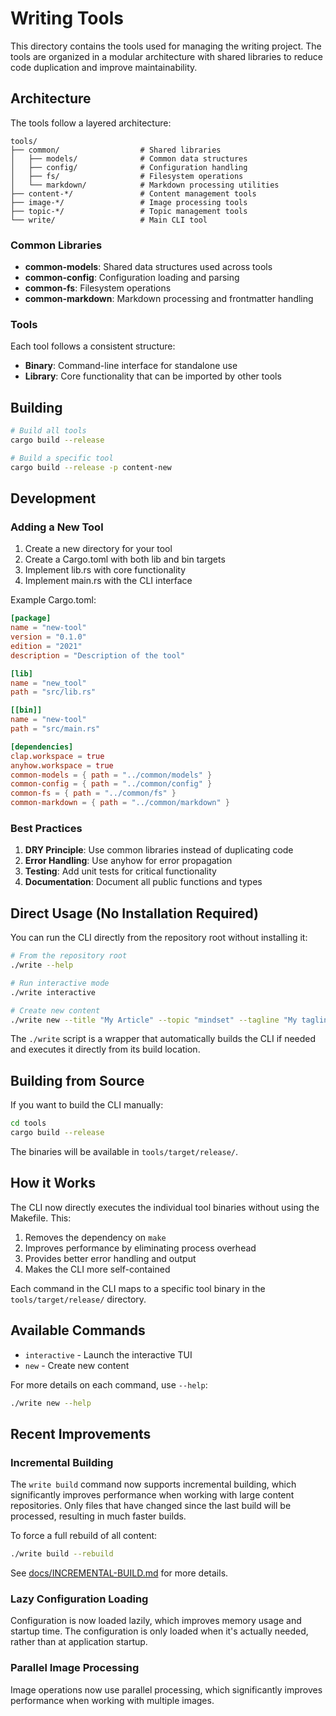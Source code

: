 # Writing Tools

This directory contains the tools used for managing the writing project. The tools are organized in a modular architecture with shared libraries to reduce code duplication and improve maintainability.

## Architecture

The tools follow a layered architecture:

```
tools/
├── common/                  # Shared libraries
│   ├── models/              # Common data structures
│   ├── config/              # Configuration handling
│   ├── fs/                  # Filesystem operations
│   └── markdown/            # Markdown processing utilities
├── content-*/               # Content management tools
├── image-*/                 # Image processing tools
├── topic-*/                 # Topic management tools
└── write/                   # Main CLI tool
```

### Common Libraries

- **common-models**: Shared data structures used across tools
- **common-config**: Configuration loading and parsing
- **common-fs**: Filesystem operations
- **common-markdown**: Markdown processing and frontmatter handling

### Tools

Each tool follows a consistent structure:

- **Binary**: Command-line interface for standalone use
- **Library**: Core functionality that can be imported by other tools

## Building

```bash
# Build all tools
cargo build --release

# Build a specific tool
cargo build --release -p content-new
```

## Development

### Adding a New Tool

1. Create a new directory for your tool
2. Create a Cargo.toml with both lib and bin targets
3. Implement lib.rs with core functionality
4. Implement main.rs with the CLI interface

Example Cargo.toml:

```toml
[package]
name = "new-tool"
version = "0.1.0"
edition = "2021"
description = "Description of the tool"

[lib]
name = "new_tool"
path = "src/lib.rs"

[[bin]]
name = "new-tool"
path = "src/main.rs"

[dependencies]
clap.workspace = true
anyhow.workspace = true
common-models = { path = "../common/models" }
common-config = { path = "../common/config" }
common-fs = { path = "../common/fs" }
common-markdown = { path = "../common/markdown" }
```

### Best Practices

1. **DRY Principle**: Use common libraries instead of duplicating code
2. **Error Handling**: Use anyhow for error propagation
3. **Testing**: Add unit tests for critical functionality
4. **Documentation**: Document all public functions and types

## Direct Usage (No Installation Required)

You can run the CLI directly from the repository root without installing it:

```bash
# From the repository root
./write --help

# Run interactive mode
./write interactive

# Create new content
./write new --title "My Article" --topic "mindset" --tagline "My tagline" --tags "tag1,tag2" --content-type "article"
```

The `./write` script is a wrapper that automatically builds the CLI if needed and executes it directly from its build location.

## Building from Source

If you want to build the CLI manually:

```bash
cd tools
cargo build --release
```

The binaries will be available in `tools/target/release/`.

## How it Works

The CLI now directly executes the individual tool binaries without using the Makefile. This:

1. Removes the dependency on `make`
2. Improves performance by eliminating process overhead
3. Provides better error handling and output
4. Makes the CLI more self-contained

Each command in the CLI maps to a specific tool binary in the `tools/target/release/` directory.

## Available Commands

- `interactive` - Launch the interactive TUI
- `new` - Create new content

For more details on each command, use `--help`:

```bash
./write new --help
```

## Recent Improvements

### Incremental Building

The `write build` command now supports incremental building, which significantly improves performance when working with large content repositories. Only files that have changed since the last build will be processed, resulting in much faster builds.

To force a full rebuild of all content:

```bash
./write build --rebuild
```

See [docs/INCREMENTAL-BUILD.md](../docs/INCREMENTAL-BUILD.md) for more details.

### Lazy Configuration Loading

Configuration is now loaded lazily, which improves memory usage and startup time. The configuration is only loaded when it's actually needed, rather than at application startup.

### Parallel Image Processing

Image operations now use parallel processing, which significantly improves performance when working with multiple images.
